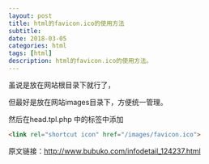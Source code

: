 ```yaml
---
layout: post
title: html的favicon.ico的使用方法
subtitle: 
date: 2018-03-05
categories: html
tags: [html]
description: html的favicon.ico的使用方法。
---
```


虽说是放在网站根目录下就行了，

但最好是放在网站images目录下，方便统一管理。

然后在head.tpl.php 中的<head></head>标签中添加


```Html
<link rel="shortcut icon" href="/images/favicon.ico">
```



原文链接：http://www.bubuko.com/infodetail_124237.html
